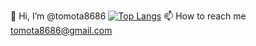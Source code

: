 👋 Hi, I’m @tomota8686
[![Top Langs](https://github-readme-stats.vercel.app/api/top-langs/?username=tomota8686&layout=compact)](https://github.com/anuraghazra/github-readme-stats)
📫 How to reach me tomota8686@gmail.com

<!---
tomota8686/tomota8686 is a ✨ special ✨ repository because its `README.md` (this file) appears on your GitHub profile.
You can click the Preview link to take a look at your changes.
--->
